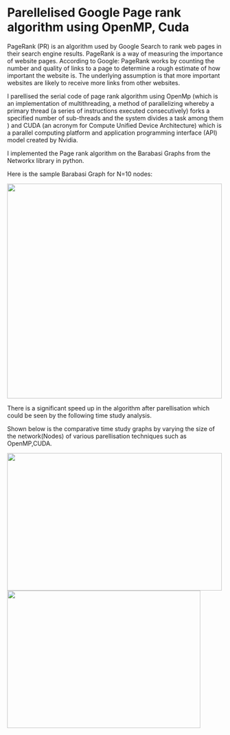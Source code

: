 # Parellelised Google Page rank algorithm using OpenMP, Cuda

PageRank (PR) is an algorithm used by Google Search to rank web pages in their search engine results. PageRank is a way of measuring the importance of website pages. According to Google:
PageRank works by counting the number and quality of links to a page to determine a rough estimate of how important the website is. The underlying assumption is that more important websites are likely to receive more links from other websites.

I parellised the serial code of page rank algorithm using OpenMp (which is an implementation of multithreading, a method of parallelizing whereby a primary thread (a series of instructions executed consecutively) forks a specified number of sub-threads and the system divides a task among them ) and CUDA (an acronym for Compute Unified Device Architecture) which is a parallel computing platform and application programming interface (API) model created by Nvidia.


I implemented the Page rank algorithm on the Barabasi Graphs from the Networkx library in python.

Here is the sample Barabasi Graph for N=10 nodes:

<img src="https://user-images.githubusercontent.com/82596857/123515741-5564e680-d6b6-11eb-86de-9d183f4110e4.png" width="500" >



There is a significant speed up in the algorithm after parellisation which could be seen by the following time study analysis.

Shown below is the comparative time study graphs by varying the size of the network(Nodes) of various parellisation techniques such as OpenMP,CUDA.

<img src="https://user-images.githubusercontent.com/82596857/123517976-85fe4d80-d6c1-11eb-87c2-930079688a0b.png" width="500" height="320"/> <img src="https://user-images.githubusercontent.com/82596857/123517995-9dd5d180-d6c1-11eb-964e-180951545c94.png" width="450" height="320"/> 
